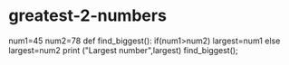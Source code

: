 # greatest-2-numbers
num1=45
num2=78
def find_biggest():
if(num1>num2)
largest=num1
else
largest=num2
print ("Largest number",largest)
find_biggest();
